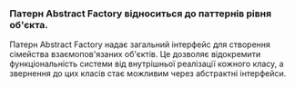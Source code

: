 ### Патерн Abstract Factory відноситься до паттернів рівня об'єкта.

Патерн Abstract Factory надає загальний інтерфейс для створення сімейства взаємопов'язаних об'єктів.
Це дозволяє відокремити функціональність системи від внутрішньої реалізації кожного класу, а звернення до цих класів стає можливим через абстрактні інтерфейси.